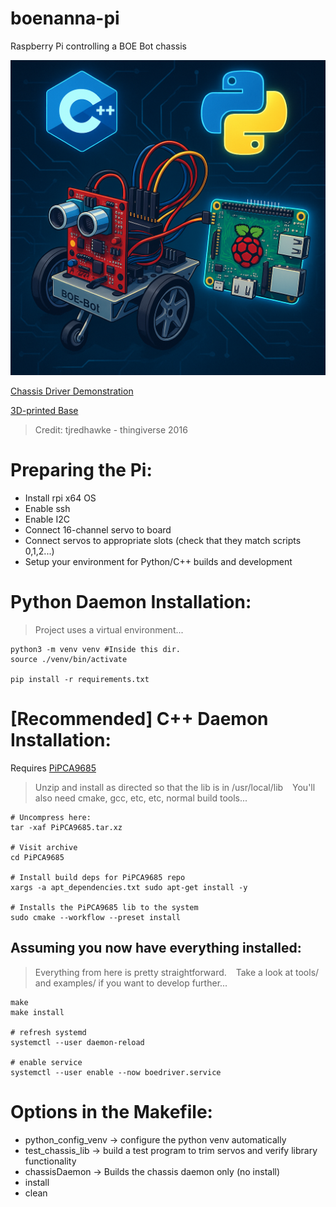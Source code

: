 # boenanna-pi
Raspberry Pi controlling a BOE Bot chassis

![BOE Bot Img](img/cover.png)

[Chassis Driver Demonstration](https://youtu.be/iw_Xe_JajT4?si=0qx1W1s7F3d5nseO)

[3D-printed Base](https://www.thingiverse.com/thing:1562194)
> Credit: tjredhawke - thingiverse 2016

# Preparing the Pi:
- Install rpi x64 OS
- Enable ssh
- Enable I2C
- Connect 16-channel servo to board
- Connect servos to appropriate slots (check that they match scripts 0,1,2...)
- Setup your environment for Python/C++ builds and development

# Python Daemon Installation:
> Project uses a virtual environment...

``` shell
python3 -m venv venv #Inside this dir.
source ./venv/bin/activate

pip install -r requirements.txt
```

# [Recommended] C++ Daemon Installation:
Requires [PiPCA9685](https://github.com/barulicm/PiPCA9685)
> Unzip and install as directed so that the lib is in /usr/local/lib &ensp;
> You'll also need cmake, gcc, etc, etc, normal build tools...

```shell
# Uncompress here:
tar -xaf PiPCA9685.tar.xz

# Visit archive
cd PiPCA9685

# Install build deps for PiPCA9685 repo
xargs -a apt_dependencies.txt sudo apt-get install -y

# Installs the PiPCA9685 lib to the system
sudo cmake --workflow --preset install 
```

## Assuming you now have everything installed:
> Everything from here is pretty straightforward. &ensp;
> Take a look at tools/ and examples/ if you want to develop further...

```shell
make
make install

# refresh systemd
systemctl --user daemon-reload

# enable service
systemctl --user enable --now boedriver.service
```

# Options in the Makefile:
- python_config_venv -> configure the python venv automatically
- test_chassis_lib -> build a test program to trim servos and verify library functionality
- chassisDaemon -> Builds the chassis daemon only (no install)
- install
- clean
